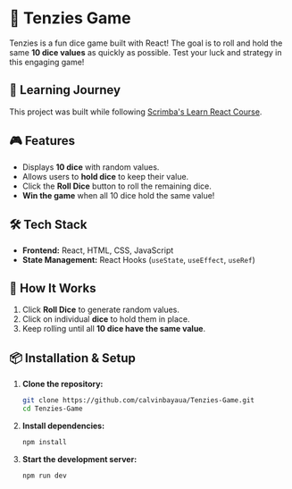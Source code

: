 # 🎲 Tenzies Game  

Tenzies is a fun dice game built with React! The goal is to roll and hold the same **10 dice values** as quickly as possible. Test your luck and strategy in this engaging game!  

## 📖 Learning Journey  
This project was built while following [Scrimba's Learn React Course](https://scrimba.com/learn-react-c0e).  

## 🎮 Features  
- Displays **10 dice** with random values.  
- Allows users to **hold dice** to keep their value.  
- Click the **Roll Dice** button to roll the remaining dice.  
- **Win the game** when all 10 dice hold the same value!  

## 🛠️ Tech Stack  
- **Frontend:** React, HTML, CSS, JavaScript  
- **State Management:** React Hooks (`useState`, `useEffect`, `useRef`)  

## 🎯 How It Works  
1. Click **Roll Dice** to generate random values.  
2. Click on individual **dice** to hold them in place.  
3. Keep rolling until all **10 dice have the same value**.

## 📦 Installation & Setup  
1. **Clone the repository:**  
   ```sh
   git clone https://github.com/calvinbayaua/Tenzies-Game.git  
   cd Tenzies-Game
2. **Install dependencies:**  
   ```sh
   npm install
   ```
3. **Start the development server:**  
   ```sh
   npm run dev
   ```
